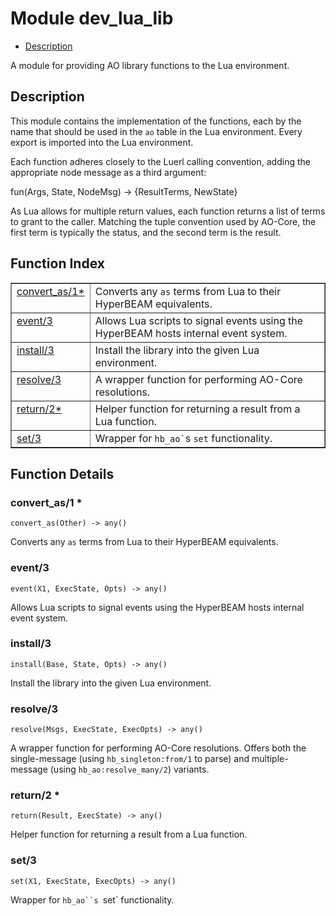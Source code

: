 

# Module dev_lua_lib #
* [Description](#description)

A module for providing AO library functions to the Lua environment.

<a name="description"></a>

## Description ##

This module contains the implementation of the functions, each by the name
that should be used in the `ao` table in the Lua environment. Every export
is imported into the Lua environment.

Each function adheres closely to the Luerl calling convention, adding the
appropriate node message as a third argument:

fun(Args, State, NodeMsg) -> {ResultTerms, NewState}

As Lua allows for multiple return values, each function returns a list of
terms to grant to the caller. Matching the tuple convention used by AO-Core,
the first term is typically the status, and the second term is the result.<a name="index"></a>

## Function Index ##


<table width="100%" border="1" cellspacing="0" cellpadding="2" summary="function index"><tr><td valign="top"><a href="#convert_as-1">convert_as/1*</a></td><td>Converts any <code>as</code> terms from Lua to their HyperBEAM equivalents.</td></tr><tr><td valign="top"><a href="#event-3">event/3</a></td><td>Allows Lua scripts to signal events using the HyperBEAM hosts internal
event system.</td></tr><tr><td valign="top"><a href="#install-3">install/3</a></td><td>Install the library into the given Lua environment.</td></tr><tr><td valign="top"><a href="#resolve-3">resolve/3</a></td><td>A wrapper function for performing AO-Core resolutions.</td></tr><tr><td valign="top"><a href="#return-2">return/2*</a></td><td>Helper function for returning a result from a Lua function.</td></tr><tr><td valign="top"><a href="#set-3">set/3</a></td><td>Wrapper for <code>hb_ao`</code>s <code>set</code> functionality.</td></tr></table>


<a name="functions"></a>

## Function Details ##

<a name="convert_as-1"></a>

### convert_as/1 * ###

`convert_as(Other) -> any()`

Converts any `as` terms from Lua to their HyperBEAM equivalents.

<a name="event-3"></a>

### event/3 ###

`event(X1, ExecState, Opts) -> any()`

Allows Lua scripts to signal events using the HyperBEAM hosts internal
event system.

<a name="install-3"></a>

### install/3 ###

`install(Base, State, Opts) -> any()`

Install the library into the given Lua environment.

<a name="resolve-3"></a>

### resolve/3 ###

`resolve(Msgs, ExecState, ExecOpts) -> any()`

A wrapper function for performing AO-Core resolutions. Offers both the
single-message (using `hb_singleton:from/1` to parse) and multiple-message
(using `hb_ao:resolve_many/2`) variants.

<a name="return-2"></a>

### return/2 * ###

`return(Result, ExecState) -> any()`

Helper function for returning a result from a Lua function.

<a name="set-3"></a>

### set/3 ###

`set(X1, ExecState, ExecOpts) -> any()`

Wrapper for `hb_ao``s `set` functionality.

